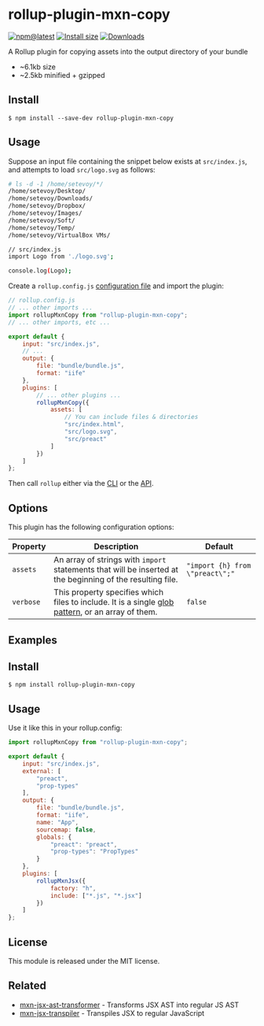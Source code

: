 # rollup-plugin-mxn-copy

[![npm@latest](https://badgen.net/npm/v/rollup-plugin-mxn-copy)](https://www.npmjs.com/package/rollup-plugin-mxn-copy)
[![Install size](https://packagephobia.now.sh/badge?p=rollup-plugin-mxn-copy)](https://packagephobia.now.sh/result?p=rollup-plugin-mxn-copy)
[![Downloads](https://img.shields.io/npm/dm/rollup-plugin-mxn-copy.svg)](https://npmjs.com/rollup-plugin-mxn-copy)

A Rollup plugin for copying assets into the output directory of your bundle

- ~6.1kb size
- ~2.5kb minified + gzipped

## Install

```
$ npm install --save-dev rollup-plugin-mxn-copy
```

## Usage

Suppose an input file containing the snippet below exists at `src/index.js`, and attempts to load `src/logo.svg` as follows:

```bash
# ls -d -1 /home/setevoy/*/
/home/setevoy/Desktop/
/home/setevoy/Downloads/
/home/setevoy/Dropbox/
/home/setevoy/Images/
/home/setevoy/Soft/
/home/setevoy/Temp/
/home/setevoy/VirtualBox VMs/

// src/index.js
import Logo from './logo.svg';

console.log(Logo);
```

Create a `rollup.config.js` [configuration file](https://www.rollupjs.org/guide/en/#configuration-files) and import the plugin:

```js
// rollup.config.js
// ... other imports ...
import rollupMxnCopy from "rollup-plugin-mxn-copy";
// ... other imports, etc ...

export default {
	input: "src/index.js",
	// ...
	output: {
		file: "bundle/bundle.js",
		format: "iife"
	},
	plugins: [
		// ... other plugins ...
		rollupMxnCopy({
			assets: [
				// You can include files & directories
				"src/index.html",
				"src/logo.svg",
				"src/preact"
			]
		})
	]
};
```

Then call `rollup` either via the [CLI](https://www.rollupjs.org/guide/en/#command-line-reference) or the [API](https://www.rollupjs.org/guide/en/#javascript-api).

## Options

This plugin has the following configuration options:

| Property    | Description    | Default      |
|-------------|----------------|--------------|
| `assets`    | An array of strings with `import` statements that will be inserted at the beginning of the resulting file. | `"import {h} from \"preact\";"` |
| `verbose`   | This property specifies which files to include. It is a single [glob pattern](https://en.wikipedia.org/wiki/Glob_(programming)), or an array of them. | `false` |

## Examples











## Install

```
$ npm install rollup-plugin-mxn-copy
```

## Usage

Use it like this in your rollup.config:

```js
import rollupMxnCopy from "rollup-plugin-mxn-copy";

export default {
	input: "src/index.js",
	external: [
		"preact",
		"prop-types"
	],
	output: {
		file: "bundle/bundle.js",
		format: "iife",
		name: "App",
		sourcemap: false,
		globals: {
			"preact": "preact",
			"prop-types": "PropTypes"
		}
	},
	plugins: [
		rollupMxnJsx({
			factory: "h",
			include: ["*.js", "*.jsx"]
		})
	]
};

```

## License

This module is released under the MIT license.






















## Related

- [mxn-jsx-ast-transformer](https://github.com/ZimNovich/mxn-jsx-ast-transformer) - Transforms JSX AST into regular JS AST
- [mxn-jsx-transpiler](https://github.com/ZimNovich/mxn-jsx-transpiler) - Transpiles JSX to regular JavaScript
